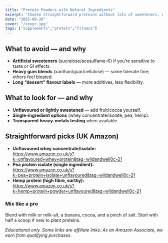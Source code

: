 ```yaml
---
title: "Protein Powders with Natural Ingredients"
excerpt: "Choose straightforward proteins without lots of sweeteners, gums, or flavour chemistry."
date: "2025-09-20"
cover: "/cover.jpg"
tags: ["supplements","protein","fitness"]
---
```


## What to avoid — and why
- **Artificial sweeteners** (sucralose/acesulfame-K) if you’re sensitive to taste or GI effects.  
- **Heavy gum blends** (xanthan/guar/cellulose) — some tolerate fine; others feel bloated.  
- **Long “dessert” flavour labels** — more additives, less flexibility.

## What to look for — and why
- **Unflavoured or lightly sweetened** — add fruit/cocoa yourself.  
- **Single-ingredient options** (whey concentrate/isolate, pea, hemp).  
- **Transparent heavy-metals testing** when available.

## Straightforward picks (UK Amazon)
- **Unflavoured whey concentrate/isolate:**  
  <https://www.amazon.co.uk/s?k=unflavoured+whey+protein&tag=wildandwell0c-21>
- **Pea protein isolate (single ingredient):**  
  <https://www.amazon.co.uk/s?k=pea+protein+isolate+unflavoured&tag=wildandwell0c-21>
- **Hemp protein (high fibre, earthy):**  
  <https://www.amazon.co.uk/s?k=hemp+protein+powder+unflavoured&tag=wildandwell0c-21>

### Mix like a pro
Blend with milk or milk-alt, a banana, cocoa, and a pinch of salt. Start with half a scoop if new to plant proteins.

*Educational only. Some links are affiliate links. As an Amazon Associate, we earn from qualifying purchases.*
